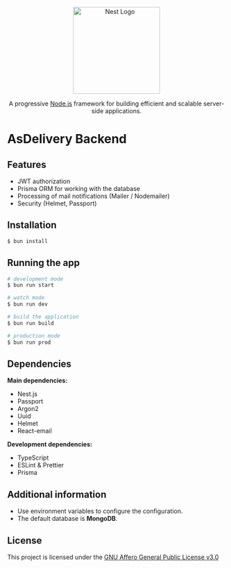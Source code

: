 <p align="center">
  <a href="http://nestjs.com/" target="blank">
    <img src="https://nestjs.com/img/logo-small.svg" width="200" alt="Nest Logo" />
  </a>
</p>
<p align="center">A progressive <a href="http://nodejs.org" target="_blank">Node.js</a> framework for building efficient and scalable server-side applications.</p>

# AsDelivery Backend

## Features

- JWT authorization
- Prisma ORM for working with the database
- Processing of mail notifications (Mailer / Nodemailer)
- Security (Helmet, Passport)

## Installation

```bash
$ bun install
```

## Running the app

```bash
# development mode
$ bun run start

# watch mode
$ bun run dev

# build the application
$ bun run build

# production mode
$ bun run prod
```


## Dependencies

**Main dependencies:**
- Nest.js
- Passport
- Argon2
- Uuid
- Helmet
- React-email

**Development dependencies:**
- TypeScript
- ESLint & Prettier
- Prisma

## Additional information

- Use environment variables to configure the configuration.
- The default database is **MongoDB**.

## License

This project is licensed under the [GNU Affero General Public License v3.0](../LICENSE)


